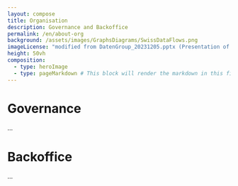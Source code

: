 ```yaml
---
layout: compose
title: Organisation
description: Governance and Backoffice
permalink: /en/about-org
background: /assets/images/GraphsDiagrams/SwissDataFlows.png
imageLicense: "modified from DatenGroup_20231205.pptx (Presentation of Nils Arrigo, 2023)"
height: 50vh
composition:
  - type: heroImage
  - type: pageMarkdown # This block will render the markdown in this file so no data property needed
---
```



# Governance

...

# Backoffice

...

